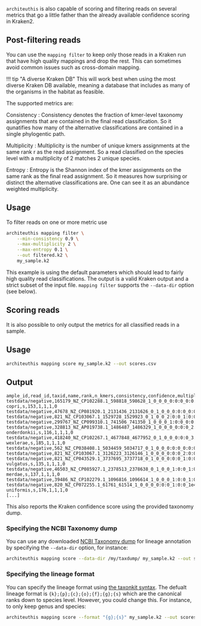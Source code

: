 `architeuthis` is also capable of scoring and filtering reads on several metrics that go
a little father than the already available confidence scoring in Kraken2.

## Post-filtering reads

You can use the `mapping filter` to keep only those reads in a Kraken run that have
high quality mappings and drop the rest. This can sometimes avoid common issues such as
cross-domain mapping.

!!! tip "A diverse Kraken DB"
    This will work best when using the most diverse Kraken DB available, meaning a
    database that includes as many of the organisms in the habitat as feasible.

The supported metrics are:

Consistency
: Consistency denotes the fraction of kmer-level taxonomy assignments that are contained
  in the final read classification. So it qunatifies how many of the alternative
  classifications are contained in a single phylogentic path.

Multiplicity
: Multiplicity is the number of unique kmers assignments at the same rank r as the read
  assignment. So a read classified on the species level with a multiplicity of 2 matches
  2 unique species.

Entropy
: Entropy is the Shannon index of the kmer assignments on the same rank as the final read
  assignment. So it measures how surprising or distinct the alternative classifications are.
  One can see it as an abundance weighted multiplicity.


## Usage

To filter reads on one or more metric use

```bash
architeuthis mapping filter \
    --min-consistency 0.9 \
    --max-multiplicity 2 \
    --max-entropy 0.1 \
    --out filtered.k2 \
    my_sample.k2
```

This example is using the default parameters which should lead to fairly high quality
read classifications. The output is a valid Kraken output and a strict subset of the input
file. `mapping filter` supports the `--data-dir` option (see below).

## Scoring reads

It is also possible to only output the metrics for all classified reads in a sample.

## Usage

```bash
architeuthis mapping score my_sample.k2 --out scores.csv
```

## Output

```csv
ample_id,read_id,taxid,name,rank,n_kmers,consistency,confidence,multiplicity,entropy
testdata/negative,165179_NZ_CP102288.1_598818_598628_1_0_0_0_0:0:0_0:0:0_f59,165179,s__Segatella copri,s,153,1,1,1,0
testdata/negative,47678_NZ_CP081920.1_2131436_2131626_0_1_0_0_0:0:0_0:0:0_4749,816,g__Bacteroides,g,145,1,1,1,0
testdata/negative,821_NZ_CP103067.1_1529728_1529923_0_1_0_0_2:0:0_1:0:0_4c09,909656,g__Phocaeicola,g,68,1,1,1,0
testdata/negative,299767_NZ_CP099310.1_741506_741350_1_0_0_0_1:0:0_0:0:0_162,547,g__Enterobacter,g,82,0.975609756097561,0.96,2,0.167944147734173
testdata/negative,328813_NZ_AP019738.1_1486487_1486329_1_0_0_0_0:0:0_2:0:0_2ffc,328813,s__Alistipes onderdonkii,s,116,1,1,1,0
testdata/negative,418240_NZ_CP102267.1_4677848_4677952_0_1_0_0_0:0:0_3:0:0_66a6,1121115,s__Blautia wexlerae,s,185,1,1,1,0
testdata/negative,562_NZ_CP038408.1_5034459_5034717_0_1_0_0_0:0:0_0:0:0_f,543,f__Enterobacteriaceae,f,183,1,1,1,0
testdata/negative,821_NZ_CP103067.1_3126223_3126146_1_0_0_0_0:0:0_2:0:0_a0a1,909656,g__Phocaeicola,g,161,1,1,1,0
testdata/negative,821_NZ_CP043529.1_3737695_3737718_0_1_0_0_0:0:0_1:0:0_247c,821,s__Phocaeicola vulgatus,s,135,1,1,1,0
testdata/negative,46503_NZ_CP085927.1_2378513_2378638_0_1_0_0_1:0:0_1:0:0_8897,46503,s__Parabacteroides merdae,s,137,1,1,1,0
testdata/negative,39486_NZ_CP102279.1_1096816_1096614_1_0_0_0_1:0:0_1:0:0_2649,186803,f__Lachnospiraceae,f,108,1,1,1,0
testdata/negative,820_NZ_CP072255.1_61761_61514_1_0_0_0_0:0:0_1:0:0_1e488,820,s__Bacteroides uniformis,s,176,1,1,1,0
[...]
```

This also reports the Kraken confidence score using the provided taxonomy dump.

### Specifying the NCBI Taxonomy dump

You can use any downloaded [NCBI Taxonomy dump](https://ftp.ncbi.nlm.nih.gov/pub/taxonomy/taxdump.tar.gz)
for lineage annotation by specifying the `--data-dir` option, for instance:

```bash
architeuthis mapping score --data-dir /my/taxdump/ my_sample.k2 --out scores.csv
```

### Specifying the lineage format

You can specify the lineage format using [the taxonkit syntax](https://bioinf.shenwei.me/taxonkit/usage/#reformat).
The defualt lineage format is `{k};{p};{c};{o};{f};{g};{s}` which are the canonical ranks down
to species level. However, you could change this. For instance, to only keep genus and species:

```bash
architeuthis mapping score --format "{g};{s}" my_sample.k2 --out scores.csv